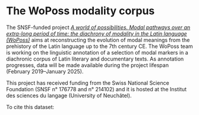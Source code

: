 # The WoPoss modality corpus

The SNSF-funded project _[A world of possibilities. Modal pathways over an extra-long period of time: the diachrony of modality in the Latin language (WoPoss)](https://woposs.unine.ch/)_ aims at reconstructing the evolution of modal meanings from the prehistory of the Latin language up to the 7th century CE. The WoPoss team is working on the linguistic annotation of a selection of modal markers in a diachronic corpus of Latin literary and documentary texts. As annotation progresses, data will be made available during the project lifespan (February 2019–January 2025).

This project has received funding from the Swiss National Science Foundation (SNSF n° 176778 and n° 214102) and it is hosted at the Institut des sciences du langage (University of Neuchâtel).

To cite this dataset:


